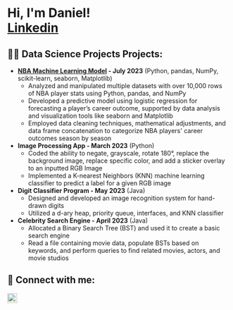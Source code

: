 <h1>Hi, I'm Daniel! <br/><a href="https://github.com/danielbirman28">Linkedin</a>

<h2>👨‍💻 Data Science Projects Projects:</h2>

- <b>[NBA Machine Learning Model](https://github.com/danielbirman28/NBA_Stats_Analysis_Project) - July 2023</b>
  (Python, pandas, NumPy, scikit-learn, seaborn, Matplotlib)
  - Analyzed and manipulated multiple datasets with over 10,000 rows of NBA player stats using Python, pandas, and NumPy
  - Developed a predictive model using logistic regression for forecasting a player’s career outcome, supported by data analysis and visualization tools like seaborn and Matplotlib
  - Employed data cleaning techniques, mathematical adjustments, and data frame concatenation to categorize NBA players' career outcomes season by season
- <b>Image Processing App - March 2023</b>
(Python)
  - Coded the ability to negate, grayscale, rotate 180°, replace the background image, replace specific color, and add a sticker overlay to an inputted RGB Image
  - Implemented a K-nearest Neighbors (KNN) machine learning classifier to predict a label for a given RGB image
- <b>Digit Classifier Program - May 2023</b>
(Java)
  - Designed and developed an image recognition system for hand-drawn digits
  - Utilized a d-ary heap, priority queue, interfaces, and KNN classifier
- <b>Celebrity Search Engine - April 2023</b>
(Java)
  - Allocated a Binary Search Tree (BST) and used it to create a basic search engine
  - Read a file containing movie data, populate BSTs based on keywords, and perform queries to find related movies, actors, and movie studios

<h2> 🤳 Connect with me:</h2>

[<img align="left" alt="DanielBirman | LinkedIn" width="22px" src="https://cdn.jsdelivr.net/npm/simple-icons@v3/icons/linkedin.svg" />][linkedin]

[linkedin]: https://linkedin.com/in/daniel-birman

